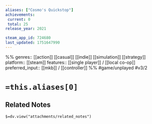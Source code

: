 ```yaml
---
aliases: ["Cosmo's Quickstop"]
achievements:
 current: 0
 total: 25
release_year: 2021

steam_app_id: 724680
last_updated: 1751647990
---
```

%%
genres:: [[action]] [[casual]] [[indie]] [[simulation]] [[strategy]]
platform:: [[steam]]
features:: [[single player]] / [[local co-op]]
preferred_input:: [[mkb]] / [[controller]]
%%
#game/unplayed
#v3/2

# `=this.aliases[0]`
## Related Notes
`$=dv.view("attachments/related_notes")`